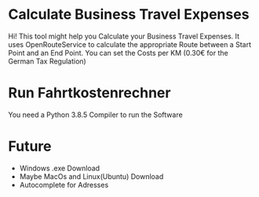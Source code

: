 # Calculate Business Travel Expenses

Hi! This tool might help you Calculate your Business Travel Expenses. It uses OpenRouteService to calculate the appropriate Route between a Start Point and an End Point. You can set the Costs per KM (0.30€ for the German Tax Regulation) 

# Run Fahrtkostenrechner

You need a Python 3.8.5 Compiler to run the Software

# Future
 - Windows .exe Download
 - Maybe MacOs and Linux(Ubuntu) Download
 - Autocomplete for Adresses
 
